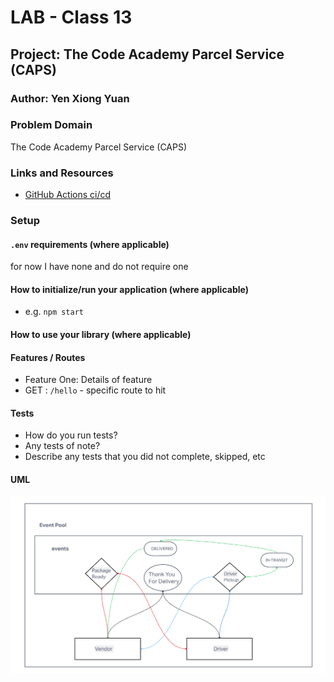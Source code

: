 
# LAB - Class 13

## Project: The Code Academy Parcel Service (CAPS)

### Author: Yen Xiong Yuan

### Problem Domain

The Code Academy Parcel Service (CAPS)

### Links and Resources

- [GitHub Actions ci/cd](https://github.com/yenxiongyuan/caps/actions)



### Setup

#### `.env` requirements (where applicable)

for now I have none and do not require one


#### How to initialize/run your application (where applicable)

- e.g. `npm start`

#### How to use your library (where applicable)

#### Features / Routes

- Feature One: Details of feature
- GET : `/hello` - specific route to hit

#### Tests

- How do you run tests?
- Any tests of note?
- Describe any tests that you did not complete, skipped, etc

#### UML

![lab 13 whiteboard](./assets/lab-13.png)